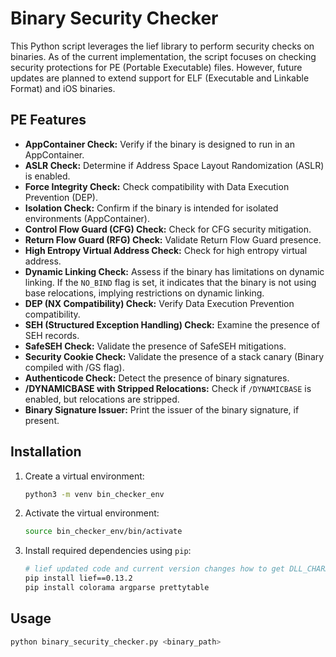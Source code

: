 # Binary Security Checker

This Python script leverages the lief library to perform security checks on binaries. As of the current implementation, the script focuses on checking security protections for PE (Portable Executable) files. However, future updates are planned to extend support for ELF (Executable and Linkable Format) and iOS binaries.

## PE Features

- **AppContainer Check:** Verify if the binary is designed to run in an AppContainer.
- **ASLR Check:** Determine if Address Space Layout Randomization (ASLR) is enabled.
- **Force Integrity Check:** Check compatibility with Data Execution Prevention (DEP).
- **Isolation Check:** Confirm if the binary is intended for isolated environments (AppContainer).
- **Control Flow Guard (CFG) Check:** Check for CFG security mitigation.
- **Return Flow Guard (RFG) Check:** Validate Return Flow Guard presence.
- **High Entropy Virtual Address Check:** Check for high entropy virtual address.
- **Dynamic Linking Check:** Assess if the binary has limitations on dynamic linking. If the `NO_BIND` flag is set, it indicates that the binary is not using base relocations, implying restrictions on dynamic linking.
- **DEP (NX Compatibility) Check:** Verify Data Execution Prevention compatibility.
- **SEH (Structured Exception Handling) Check:** Examine the presence of SEH records.
- **SafeSEH Check:** Validate the presence of SafeSEH mitigations.
- **Security Cookie Check:** Validate the presence of a stack canary (Binary compiled with /GS flag).
- **Authenticode Check:** Detect the presence of binary signatures.
- **/DYNAMICBASE with Stripped Relocations:** Check if `/DYNAMICBASE` is enabled, but relocations are stripped.
- **Binary Signature Issuer:** Print the issuer of the binary signature, if present.

## Installation

1. Create a virtual environment:

    ```bash
    python3 -m venv bin_checker_env
    ```

2. Activate the virtual environment:

    ```bash
    source bin_checker_env/bin/activate
    ```

3. Install required dependencies using `pip`:

    ```bash
    # lief updated code and current version changes how to get DLL_CHARACTERISTICS, below version works find. 
    pip install lief==0.13.2
    pip install colorama argparse prettytable
    ```

## Usage

```bash
python binary_security_checker.py <binary_path>
```
